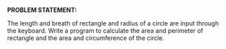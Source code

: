 **PROBLEM STATEMENT:**

The length and breath of rectangle and radius of a circle are input through the keyboard. Write a program to calculate the area and perimeter of rectangle and the area and circumference of the circle.

